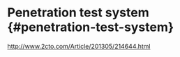 # Penetration test system {#penetration-test-system}

http://www.2cto.com/Article/201305/214644.html